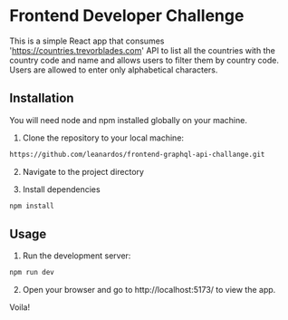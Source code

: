 # Frontend Developer Challenge

This is a simple React app that consumes 'https://countries.trevorblades.com' API to list all the countries with the country code and name and allows users to filter them by country code. Users are allowed to enter only alphabetical characters.

## Installation
You will need node and npm installed globally on your machine.

1. Clone the repository to your local machine:
```bash
https://github.com/leanardos/frontend-graphql-api-challange.git
```

2. Navigate to the project directory

3. Install dependencies
```bash
npm install
```
## Usage

1. Run the development server:
```bash
npm run dev
```
2. Open your browser and go to http://localhost:5173/ to view the app.

Voila!
